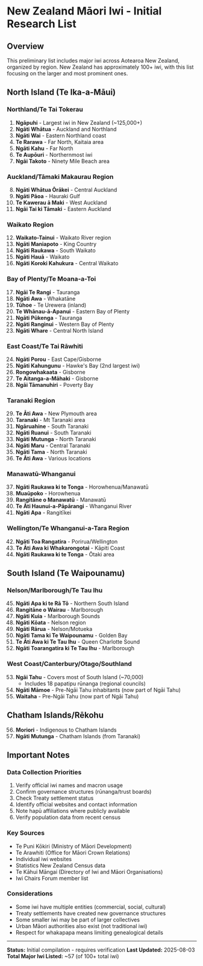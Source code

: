 # New Zealand Māori Iwi - Initial Research List

## Overview
This preliminary list includes major iwi across Aotearoa New Zealand, organized by region. New Zealand has approximately 100+ iwi, with this list focusing on the larger and most prominent ones.

## North Island (Te Ika-a-Māui)

### Northland/Te Tai Tokerau
1. **Ngāpuhi** - Largest iwi in New Zealand (~125,000+)
2. **Ngāti Whātua** - Auckland and Northland
3. **Ngāti Wai** - Eastern Northland coast
4. **Te Rarawa** - Far North, Kaitaia area
5. **Ngāti Kahu** - Far North
6. **Te Aupōuri** - Northernmost iwi
7. **Ngāi Takoto** - Ninety Mile Beach area

### Auckland/Tāmaki Makaurau Region
8. **Ngāti Whātua Ōrākei** - Central Auckland
9. **Ngāti Pāoa** - Hauraki Gulf
10. **Te Kawerau ā Maki** - West Auckland
11. **Ngāi Tai ki Tāmaki** - Eastern Auckland

### Waikato Region
12. **Waikato-Tainui** - Waikato River region
13. **Ngāti Maniapoto** - King Country
14. **Ngāti Raukawa** - South Waikato
15. **Ngāti Hauā** - Waikato
16. **Ngāti Koroki Kahukura** - Central Waikato

### Bay of Plenty/Te Moana-a-Toi
17. **Ngāi Te Rangi** - Tauranga
18. **Ngāti Awa** - Whakatāne
19. **Tūhoe** - Te Urewera (inland)
20. **Te Whānau-ā-Apanui** - Eastern Bay of Plenty
21. **Ngāti Pūkenga** - Tauranga
22. **Ngāti Ranginui** - Western Bay of Plenty
23. **Ngāti Whare** - Central North Island

### East Coast/Te Tai Rāwhiti
24. **Ngāti Porou** - East Cape/Gisborne
25. **Ngāti Kahungunu** - Hawke's Bay (2nd largest iwi)
26. **Rongowhakaata** - Gisborne
27. **Te Aitanga-a-Māhaki** - Gisborne
28. **Ngāi Tāmanuhiri** - Poverty Bay

### Taranaki Region
29. **Te Āti Awa** - New Plymouth area
30. **Taranaki** - Mt Taranaki area
31. **Ngāruahine** - South Taranaki
32. **Ngāti Ruanui** - South Taranaki
33. **Ngāti Mutunga** - North Taranaki
34. **Ngāti Maru** - Central Taranaki
35. **Ngāti Tama** - North Taranaki
36. **Te Āti Awa** - Various locations

### Manawatū-Whanganui
37. **Ngāti Raukawa ki te Tonga** - Horowhenua/Manawatū
38. **Muaūpoko** - Horowhenua
39. **Rangitāne o Manawatū** - Manawatū
40. **Te Āti Haunui-a-Pāpārangi** - Whanganui River
41. **Ngāti Apa** - Rangitīkei

### Wellington/Te Whanganui-a-Tara Region
42. **Ngāti Toa Rangatira** - Porirua/Wellington
43. **Te Āti Awa ki Whakarongotai** - Kāpiti Coast
44. **Ngāti Raukawa ki te Tonga** - Ōtaki area

## South Island (Te Waipounamu)

### Nelson/Marlborough/Te Tau Ihu
45. **Ngāti Apa ki te Rā Tō** - Northern South Island
46. **Rangitāne o Wairau** - Marlborough
47. **Ngāti Kuia** - Marlborough Sounds
48. **Ngāti Kōata** - Nelson region
49. **Ngāti Rārua** - Nelson/Motueka
50. **Ngāti Tama ki Te Waipounamu** - Golden Bay
51. **Te Āti Awa ki Te Tau Ihu** - Queen Charlotte Sound
52. **Ngāti Toarangatira ki Te Tau Ihu** - Marlborough

### West Coast/Canterbury/Otago/Southland
53. **Ngāi Tahu** - Covers most of South Island (~70,000)
    - Includes 18 papatipu rūnanga (regional councils)
54. **Ngāti Māmoe** - Pre-Ngāi Tahu inhabitants (now part of Ngāi Tahu)
55. **Waitaha** - Pre-Ngāi Tahu (now part of Ngāi Tahu)

## Chatham Islands/Rēkohu
56. **Moriori** - Indigenous to Chatham Islands
57. **Ngāti Mutunga** - Chatham Islands (from Taranaki)

## Important Notes

### Data Collection Priorities
1. Verify official iwi names and macron usage
2. Confirm governance structures (rūnanga/trust boards)
3. Check Treaty settlement status
4. Identify official websites and contact information
5. Note hapū affiliations where publicly available
6. Verify population data from recent census

### Key Sources
- Te Puni Kōkiri (Ministry of Māori Development)
- Te Arawhiti (Office for Māori Crown Relations)
- Individual iwi websites
- Statistics New Zealand Census data
- Te Kāhui Māngai (Directory of Iwi and Māori Organisations)
- Iwi Chairs Forum member list

### Considerations
- Some iwi have multiple entities (commercial, social, cultural)
- Treaty settlements have created new governance structures
- Some smaller iwi may be part of larger collectives
- Urban Māori authorities also exist (not traditional iwi)
- Respect for whakapapa means limiting genealogical details

---

**Status:** Initial compilation - requires verification
**Last Updated:** 2025-08-03
**Total Major Iwi Listed:** ~57 (of 100+ total iwi)